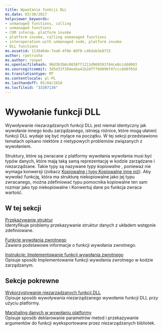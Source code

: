 ```yaml
---
title: Wywołanie funkcji DLL
ms.date: 03/30/2017
helpviewer_keywords:
- unmanaged functions, calling
- unmanaged functions
- COM interop, platform invoke
- platform invoke, calling unmanaged functions
- interoperation with unmanaged code, platform invoke
- DLL functions
ms.assetid: 113646de-7ea0-4f0e-8df0-c46dab3e8733
author: rpetrusha
ms.author: ronpet
ms.openlocfilehash: 98d363b6c0838ff1211d969391f04ce8ccddd003
ms.sourcegitcommit: 3d5d33f384eeba41b2dff79d096f47ccc8d8f03d
ms.translationtype: MT
ms.contentlocale: pl-PL
ms.lasthandoff: 05/04/2018
ms.locfileid: "33387136"
---
```

# <a name="calling-a-dll-function"></a>Wywołanie funkcji DLL
Wywoływanie niezarządzanych funkcji DLL jest niemal identyczny jak wywołanie innego kodu zarządzanego, istnieją różnice, które mogą ułatwić funkcji DLL wydaje się być mylące na początku. W tej sekcji przedstawiono tematach opisano niektóre z nietypowych problemów związanych z wywołaniem.  
  
 Struktury, które są zwracane z platformy wywołania wywołania musi być typów danych, które mają taką samą reprezentację w kodzie zarządzane i niezarządzane. Takie typy są nazywane *typy kopiowalne* , ponieważ nie wymaga konwersji (zobacz [Kopiowalne i typy Kopiowalne inne niż](../../../docs/framework/interop/blittable-and-non-blittable-types.md)). Aby wywołać funkcję, która ma strukturę niekopiowalne jako jej typu zwracanego, można zdefiniować typu pomocnika kopiowalne ten sam rozmiar jako typ niekopiowalne i Konwertuj dane po funkcja zwraca wartość.  
  
## <a name="in-this-section"></a>W tej sekcji  
 [Przekazywanie struktur](../../../docs/framework/interop/passing-structures.md)  
 Identyfikuje problemy przekazywanie struktur danych z układem wstępnie zdefiniowane.  
  
 [Funkcje wywołania zwrotnego](../../../docs/framework/interop/callback-functions.md)  
 Zawiera podstawowe informacje o funkcji wywołania zwrotnego.  
  
 [Instrukcje: Implementowanie funkcji wywołania zwrotnego](../../../docs/framework/interop/how-to-implement-callback-functions.md)  
 Opisuje sposób Implementowanie funkcji wywołania zwrotnego w kodzie zarządzanym.  
  
## <a name="related-sections"></a>Sekcje pokrewne  
 [Wykorzystywanie niezarządzanych funkcji DLL](../../../docs/framework/interop/consuming-unmanaged-dll-functions.md)  
 Opisuje sposób wywoływania niezarządzanego wywołanie funkcji DLL przy użyciu platformy.  
  
 [Marshaling danych w wywołaniu platformy](../../../docs/framework/interop/marshaling-data-with-platform-invoke.md)  
 Opisuje sposób deklarowanie parametrów metod i przekazywanie argumentów do funkcji wyeksportowane przez niezarządzanych bibliotek.
